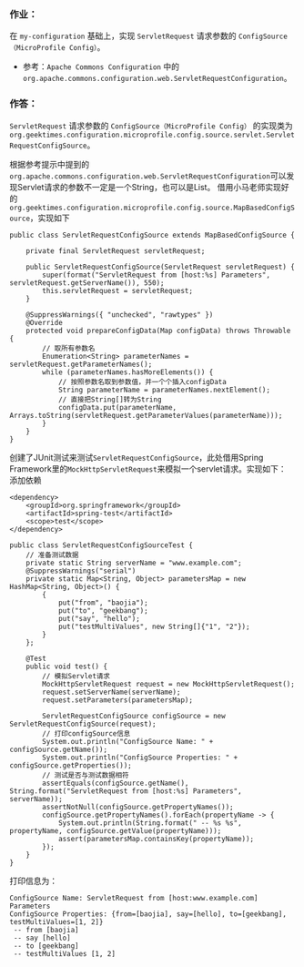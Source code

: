 ### 作业：

在 `my-configuration` 基础上，实现 `ServletRequest` 请求参数的 `ConfigSource（MicroProfile Config）`。

- 参考：`Apache Commons Configuration` 中的 `org.apache.commons.configuration.web.ServletRequestConfiguration`。


### 作答：
`ServletRequest` 请求参数的 `ConfigSource（MicroProfile Config）` 的实现类为`org.geektimes.configuration.microprofile.config.source.servlet.ServletRequestConfigSource`。

根据参考提示中提到的`org.apache.commons.configuration.web.ServletRequestConfiguration`可以发现Servlet请求的参数不一定是一个String，也可以是List。 借用小马老师实现好的`org.geektimes.configuration.microprofile.config.source.MapBasedConfigSource`，实现如下
```
public class ServletRequestConfigSource extends MapBasedConfigSource {

	private final ServletRequest servletRequest;

	public ServletRequestConfigSource(ServletRequest servletRequest) {
		super(format("ServletRequest from [host:%s] Parameters", servletRequest.getServerName()), 550);
		this.servletRequest = servletRequest;
	}

	@SuppressWarnings({ "unchecked", "rawtypes" })
	@Override
	protected void prepareConfigData(Map configData) throws Throwable {
		// 取所有参数名
		Enumeration<String> parameterNames = servletRequest.getParameterNames();
		while (parameterNames.hasMoreElements()) {
			// 按照参数名取到参数值，并一个个插入configData
			String parameterName = parameterNames.nextElement();
			// 直接把String[]转为String
			configData.put(parameterName, Arrays.toString(servletRequest.getParameterValues(parameterName)));
		}
	}
}
```

创建了JUnit测试来测试`ServletRequestConfigSource`，此处借用Spring Framework里的`MockHttpServletRequest`来模拟一个servlet请求。实现如下：
添加依赖
```
<dependency>
	<groupId>org.springframework</groupId>
	<artifactId>spring-test</artifactId>
	<scope>test</scope>
</dependency>
```
```
public class ServletRequestConfigSourceTest {
	// 准备测试数据
	private static String serverName = "www.example.com";
	@SuppressWarnings("serial")
	private static Map<String, Object> parametersMap = new HashMap<String, Object>() {
		{
			put("from", "baojia");
			put("to", "geekbang");
			put("say", "hello");
			put("testMultiValues", new String[]{"1", "2"});
		}
	};

	@Test
	public void test() {
		// 模拟Servlet请求
		MockHttpServletRequest request = new MockHttpServletRequest();
		request.setServerName(serverName);
		request.setParameters(parametersMap);

		ServletRequestConfigSource configSource = new ServletRequestConfigSource(request);
		// 打印configSource信息
		System.out.println("ConfigSource Name: " + configSource.getName());
		System.out.println("ConfigSource Properties: " + configSource.getProperties());
		// 测试是否与测试数据相符
		assertEquals(configSource.getName(), String.format("ServletRequest from [host:%s] Parameters", serverName));
		assertNotNull(configSource.getPropertyNames());
		configSource.getPropertyNames().forEach(propertyName -> {
			System.out.println(String.format(" -- %s %s", propertyName, configSource.getValue(propertyName)));
			assert(parametersMap.containsKey(propertyName));
		});
	}
}
```

打印信息为：
```
ConfigSource Name: ServletRequest from [host:www.example.com] Parameters
ConfigSource Properties: {from=[baojia], say=[hello], to=[geekbang], testMultiValues=[1, 2]}
 -- from [baojia]
 -- say [hello]
 -- to [geekbang]
 -- testMultiValues [1, 2]
```